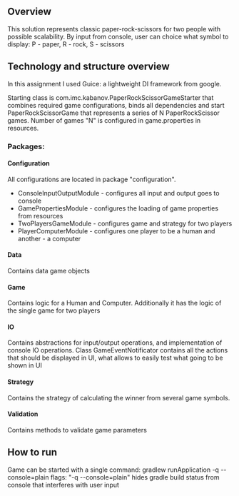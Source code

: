 ## Overview
This solution represents classic paper-rock-scissors for two people with possible scalability. 
By input from console, user can choice what symbol to display: P - paper, R - rock, S - scissors   

## Technology and structure overview 
In this assignment I used Guice: a lightweight DI framework from google. 

Starting class is com.imc.kabanov.PaperRockScissorGameStarter that combines required game configurations, 
binds all dependencies and start PaperRockScissorGame that represents a series of N PaperRockScissor games.
Number of games "N" is configured in game.properties in resources.
 
### Packages:
#### Configuration
All configurations are located in package "configuration".
 - ConsoleInputOutputModule - configures all input and output goes to console
 - GamePropertiesModule - configures the loading of game properties from resources
 - TwoPlayersGameModule - configures game and strategy for two players
 - PlayerComputerModule - configures one player to be a human and another - a computer 

#### Data
Contains data game objects

#### Game
Contains logic for a Human and Computer. Additionally it has the logic of the single game for two players 

#### IO
Contains abstractions for input/output operations, and implementation of console IO operations. 
Class GameEventNotificator contains all the actions that should be displayed in UI, what allows to 
easily test what going to be shown in UI

#### Strategy 
Contains the strategy of calculating the winner from several game symbols.

#### Validation
Contains methods to validate game parameters 

 
## How to run 
Game can be started with a single command: gradlew runApplication -q --console=plain
flags: "-q --console=plain" hides gradle build status from console that interferes with user input

